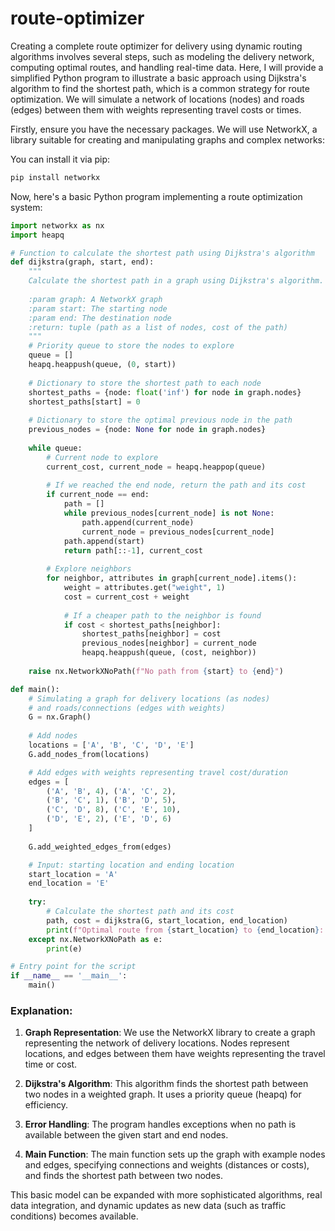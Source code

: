 # route-optimizer

Creating a complete route optimizer for delivery using dynamic routing algorithms involves several steps, such as modeling the delivery network, computing optimal routes, and handling real-time data. Here, I will provide a simplified Python program to illustrate a basic approach using Dijkstra's algorithm to find the shortest path, which is a common strategy for route optimization. We will simulate a network of locations (nodes) and roads (edges) between them with weights representing travel costs or times.

Firstly, ensure you have the necessary packages. We will use NetworkX, a library suitable for creating and manipulating graphs and complex networks:

You can install it via pip:
```bash
pip install networkx
```

Now, here's a basic Python program implementing a route optimization system:

```python
import networkx as nx
import heapq

# Function to calculate the shortest path using Dijkstra's algorithm
def dijkstra(graph, start, end):
    """
    Calculate the shortest path in a graph using Dijkstra's algorithm.
    
    :param graph: A NetworkX graph
    :param start: The starting node
    :param end: The destination node
    :return: tuple (path as a list of nodes, cost of the path) 
    """
    # Priority queue to store the nodes to explore
    queue = []
    heapq.heappush(queue, (0, start))
    
    # Dictionary to store the shortest path to each node
    shortest_paths = {node: float('inf') for node in graph.nodes}
    shortest_paths[start] = 0
    
    # Dictionary to store the optimal previous node in the path
    previous_nodes = {node: None for node in graph.nodes}
    
    while queue:
        # Current node to explore
        current_cost, current_node = heapq.heappop(queue)
        
        # If we reached the end node, return the path and its cost
        if current_node == end:
            path = []
            while previous_nodes[current_node] is not None:
                path.append(current_node)
                current_node = previous_nodes[current_node]
            path.append(start)
            return path[::-1], current_cost
        
        # Explore neighbors
        for neighbor, attributes in graph[current_node].items():
            weight = attributes.get("weight", 1)
            cost = current_cost + weight
            
            # If a cheaper path to the neighbor is found
            if cost < shortest_paths[neighbor]:
                shortest_paths[neighbor] = cost
                previous_nodes[neighbor] = current_node
                heapq.heappush(queue, (cost, neighbor))
    
    raise nx.NetworkXNoPath(f"No path from {start} to {end}")

def main():
    # Simulating a graph for delivery locations (as nodes) 
    # and roads/connections (edges with weights)
    G = nx.Graph()
    
    # Add nodes
    locations = ['A', 'B', 'C', 'D', 'E']
    G.add_nodes_from(locations)

    # Add edges with weights representing travel cost/duration
    edges = [
        ('A', 'B', 4), ('A', 'C', 2),
        ('B', 'C', 1), ('B', 'D', 5),
        ('C', 'D', 8), ('C', 'E', 10),
        ('D', 'E', 2), ('E', 'D', 6)
    ]
    
    G.add_weighted_edges_from(edges)

    # Input: starting location and ending location
    start_location = 'A'
    end_location = 'E'
    
    try:
        # Calculate the shortest path and its cost
        path, cost = dijkstra(G, start_location, end_location)
        print(f"Optimal route from {start_location} to {end_location}: {' -> '.join(path)} with cost {cost}")
    except nx.NetworkXNoPath as e:
        print(e)

# Entry point for the script
if __name__ == '__main__':
    main()
```

### Explanation:

1. **Graph Representation**: We use the NetworkX library to create a graph representing the network of delivery locations. Nodes represent locations, and edges between them have weights representing the travel time or cost.

2. **Dijkstra's Algorithm**: This algorithm finds the shortest path between two nodes in a weighted graph. It uses a priority queue (heapq) for efficiency.

3. **Error Handling**: The program handles exceptions when no path is available between the given start and end nodes.

4. **Main Function**: The main function sets up the graph with example nodes and edges, specifying connections and weights (distances or costs), and finds the shortest path between two nodes. 

This basic model can be expanded with more sophisticated algorithms, real data integration, and dynamic updates as new data (such as traffic conditions) becomes available.
